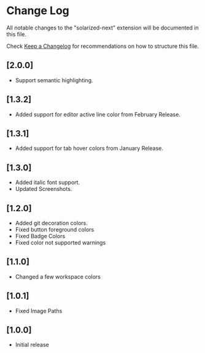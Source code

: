 # Change Log

All notable changes to the "solarized-next" extension will be documented in this file.

Check [Keep a Changelog](http://keepachangelog.com/) for recommendations on how to structure this file.

## [2.0.0]

- Support semantic highlighting.

## [1.3.2]

- Added support for editor active line color from February Release.

## [1.3.1]

- Added support for tab hover colors from January Release.

## [1.3.0]

- Added italic font support.
- Updated Screenshots.

## [1.2.0]

- Added git decoration colors.
- Fixed button foreground colors
- Fixed Badge Colors
- Fixed color not supported warnings

## [1.1.0]

- Changed a few workspace colors

## [1.0.1]

- Fixed Image Paths

## [1.0.0]

- Initial release
